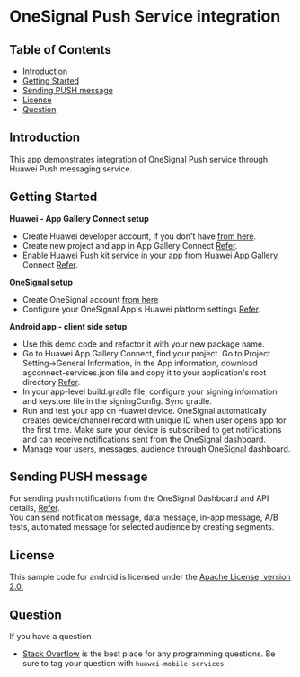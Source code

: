 # OneSignal Push Service integration

## Table of Contents
 * [Introduction](#introduction)
 * [Getting Started](#getting-started)
 * [Sending PUSH message](#sending-push-message)
 * [License](#license) 
 * [Question](#question) 
 

## Introduction
This app demonstrates integration of OneSignal Push service through Huawei Push messaging service.

## Getting Started

 **Huawei - App Gallery Connect setup**
   - Create Huawei developer account, if you don't have [from here](https://developer.huawei.com/consumer/en/). 
   - Create new project and app in App Gallery Connect [Refer](https://developer.huawei.com/consumer/en/codelab/HMSPreparation/index.html#0).   
   - Enable Huawei Push kit service in your app from Huawei App Gallery Connect [Refer](https://developer.huawei.com/consumer/en/doc/development/HMSCore-Guides/android-config-agc-0000001050170137).
   
 **OneSignal setup**
   - Create OneSignal account [from here](https://onesignal.com/) 
   - Configure your OneSignal App's Huawei platform settings [Refer](https://documentation.onesignal.com/docs/authorize-onesignal-to-send-huawei-push).
   
 **Android app - client side setup**
   - Use this demo code and refactor it with your new package name.
   - Go to Huawei App Gallery Connect, find your project. Go to Project Setting->General Information, in the App information, download agconnect-services.json file      and copy it to your application's root directory [Refer](https://developer.huawei.com/consumer/en/doc/development/HMSCore-Guides/android-integrating-sdk-0000001050040084). 
   - In your app-level build.gradle file, configure your signing information and keystore file in the signingConfig.
     Sync gradle.
   - Run and test your app on Huawei device. 
     OneSignal automatically creates device/channel record with unique ID when user opens app for the first time.
     Make sure your device is subscribed to get notifications  and can receive notifications sent from the OneSignal dashboard.
   - Manage your users, messages, audience through OneSignal dashboard.


## Sending PUSH message
   For sending push notifications from the OneSignal Dashboard and API details, [Refer](https://documentation.onesignal.com/docs/sending-notifications).  
   You can send notification message, data message, in-app message, A/B tests, automated message for selected audience by creating segments.

## License
This sample code for android is licensed under the [Apache License, version 2.0.](http://www.apache.org/licenses/LICENSE-2.0)

## Question
If you have a question 
- [Stack Overflow](https://stackoverflow.com/questions/tagged/huawei-mobile-services) is the best place for any programming questions. 
  Be sure to tag your question with `huawei-mobile-services`.

